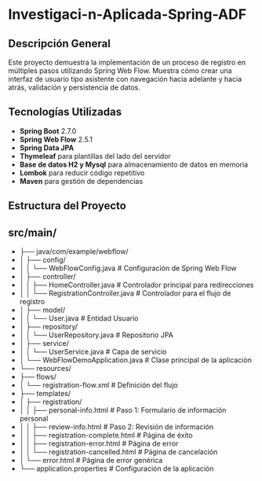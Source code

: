 # Investigaci-n-Aplicada-Spring-ADF

## Descripción General

Este proyecto demuestra la implementación de un proceso de registro en múltiples pasos utilizando Spring Web Flow. Muestra cómo crear una interfaz de usuario tipo asistente con navegación hacia adelante y hacia atrás, validación y persistencia de datos.

## Tecnologías Utilizadas

- **Spring Boot** 2.7.0
- **Spring Web Flow** 2.5.1
- **Spring Data JPA**
- **Thymeleaf** para plantillas del lado del servidor
- **Base de datos H2 y Mysql** para almacenamiento de datos en memoria
- **Lombok** para reducir código repetitivo
- **Maven** para gestión de dependencias

## Estructura del Proyecto

## src/main/
- ├── java/com/example/webflow/
- │   ├── config/
- │   │   └── WebFlowConfig.java         # Configuración de Spring Web Flow
- │   ├── controller/
- │   │   ├── HomeController.java        # Controlador principal para redirecciones
- │   │   └── RegistrationController.java # Controlador para el flujo de registro
- │   ├── model/
- │   │   └── User.java                  # Entidad Usuario
- │   ├── repository/
- │   │   └── UserRepository.java        # Repositorio JPA
- │   ├── service/
- │   │   └── UserService.java           # Capa de servicio
- │   └── WebFlowDemoApplication.java    # Clase principal de la aplicación
- └── resources/
- ├── flows/
- │   └── registration-flow.xml      # Definición del flujo
- ├── templates/
- │   ├── registration/
- │   │   ├── personal-info.html     # Paso 1: Formulario de información personal
- │   │   ├── review-info.html       # Paso 2: Revisión de información
- │   │   ├── registration-complete.html # Página de éxito
- │   │   ├── registration-error.html    # Página de error
- │   │   └── registration-cancelled.html # Página de cancelación
- │   └── error.html                 # Página de error genérica
- └── application.properties         # Configuración de la aplicación
